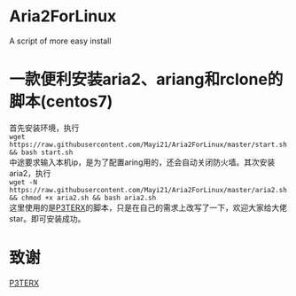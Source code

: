 # Aria2ForLinux
 A script of more easy install
# 一款便利安装aria2、ariang和rclone的脚本(centos7)
首先安装环境，执行  
`wget https://raw.githubusercontent.com/Mayi21/Aria2ForLinux/master/start.sh && bash start.sh`  
中途要求输入本机ip，是为了配置aring用的，还会自动关闭防火墙。其次安装aria2，执行  
`wget -N https://raw.githubusercontent.com/Mayi21/Aria2ForLinux/master/aria2.sh && chmod +x aria2.sh && bash aria2.sh`  
这里使用的是[P3TERX](https://github.com/P3TERX)的脚本，只是在自己的需求上改写了一下，欢迎大家给大佬star。即可安装成功。


# 致谢
[P3TERX](https://github.com/P3TERX)